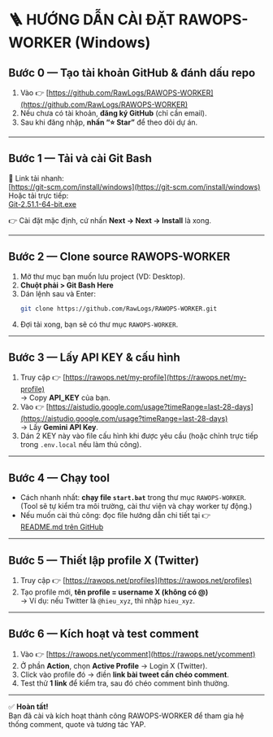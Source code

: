 # 🪜 HƯỚNG DẪN CÀI ĐẶT RAWOPS-WORKER (Windows)

## **Bước 0 — Tạo tài khoản GitHub & đánh dấu repo**
1. Vào 👉 [https://github.com/RawLogs/RAWOPS-WORKER](https://github.com/RawLogs/RAWOPS-WORKER)  
2. Nếu chưa có tài khoản, **đăng ký GitHub** (chỉ cần email).  
3. Sau khi đăng nhập, **nhấn “⭐ Star”** để theo dõi dự án.

---

## **Bước 1 — Tải và cài Git Bash**
🔗 Link tải nhanh:  
[https://git-scm.com/install/windows](https://git-scm.com/install/windows)  
Hoặc tải trực tiếp:  
[Git-2.51.1-64-bit.exe](https://github.com/git-for-windows/git/releases/download/v2.51.1.windows.1/Git-2.51.1-64-bit.exe)

👉 Cài đặt mặc định, cứ nhấn **Next → Next → Install** là xong.

---

## **Bước 2 — Clone source RAWOPS-WORKER**
1. Mở thư mục bạn muốn lưu project (VD: Desktop).  
2. **Chuột phải > Git Bash Here**  
3. Dán lệnh sau và Enter:
   ```bash
   git clone https://github.com/RawLogs/RAWOPS-WORKER.git
   ```
4. Đợi tải xong, bạn sẽ có thư mục `RAWOPS-WORKER`.

---

## **Bước 3 — Lấy API KEY & cấu hình**
1. Truy cập 👉 [https://rawops.net/my-profile](https://rawops.net/my-profile)  
   → Copy **API_KEY** của bạn.  
2. Vào 👉 [https://aistudio.google.com/usage?timeRange=last-28-days](https://aistudio.google.com/usage?timeRange=last-28-days)  
   → Lấy **Gemini API Key**.  
3. Dán 2 KEY này vào file cấu hình khi được yêu cầu (hoặc chỉnh trực tiếp trong `.env.local` nếu làm thủ công).

---

## **Bước 4 — Chạy tool**
- Cách nhanh nhất: **chạy file `start.bat`** trong thư mục `RAWOPS-WORKER`.  
  (Tool sẽ tự kiểm tra môi trường, cài thư viện và chạy worker tự động.)  
- Nếu muốn cài thủ công: đọc file hướng dẫn chi tiết tại 👉  
  [README.md trên GitHub](https://github.com/RawLogs/RAWOPS-WORKER/blob/master/README.md)

---

## **Bước 5 — Thiết lập profile X (Twitter)**
1. Truy cập 👉 [https://rawops.net/profiles](https://rawops.net/profiles)  
2. Tạo profile mới, **tên profile = username X (không có @)**  
   → Ví dụ: nếu Twitter là `@hieu_xyz`, thì nhập `hieu_xyz`.

---

## **Bước 6 — Kích hoạt và test comment**
1. Vào 👉 [https://rawops.net/ycomment](https://rawops.net/ycomment)  
2. Ở phần **Action**, chọn **Active Profile** → Login X (Twitter).  
3. Click vào profile đó → điền **link bài tweet cần chéo comment**.  
4. Test thử **1 link** để kiểm tra, sau đó chéo comment bình thường.

---

✅ **Hoàn tất!**  
Bạn đã cài và kích hoạt thành công RAWOPS-WORKER để tham gia hệ thống comment, quote và tương tác YAP.
